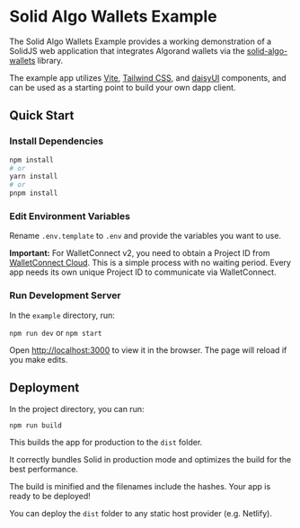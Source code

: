 # Solid Algo Wallets Example

The Solid Algo Wallets Example provides a working demonstration of a SolidJS web application that integrates Algorand wallets via the [solid-algo-wallets](https://github.com/SilentRhetoric/solid-algo-wallets) library.

The example app utilizes [Vite](https://vitejs.dev), [Tailwind CSS](https://tailwindcss.com), and [daisyUI](https://daisyui.com) components, and can be used as a starting point to build your own dapp client.

## Quick Start

### Install Dependencies

```bash
npm install
# or
yarn install
# or
pnpm install
```

### Edit Environment Variables

Rename `.env.template` to `.env` and provide the variables you want to use.

**Important:** For WalletConnect v2, you need to obtain a Project ID from [WalletConnect Cloud](https://cloud.walletconnect.com/). This is a simple process with no waiting period. Every app needs its own unique Project ID to communicate via WalletConnect.

### Run Development Server

In the `example` directory, run:

`npm run dev` or `npm start`

Open [http://localhost:3000](http://localhost:3000) to view it in the browser. The page will reload if you make edits.

## Deployment

In the project directory, you can run:

`npm run build`

This builds the app for production to the `dist` folder.

It correctly bundles Solid in production mode and optimizes the build for the best performance.

The build is minified and the filenames include the hashes.
Your app is ready to be deployed!

You can deploy the `dist` folder to any static host provider (e.g. Netlify).
